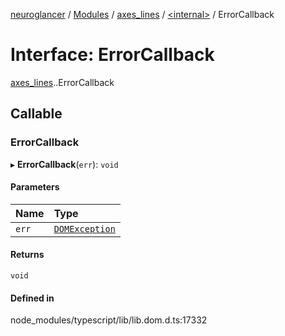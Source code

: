 [neuroglancer](../README.md) / [Modules](../modules.md) / [axes\_lines](../modules/axes_lines.md) / [<internal\>](../modules/axes_lines._internal_.md) / ErrorCallback

# Interface: ErrorCallback

[axes_lines](../modules/axes_lines.md).[<internal>](../modules/axes_lines._internal_.md).ErrorCallback

## Callable

### ErrorCallback

▸ **ErrorCallback**(`err`): `void`

#### Parameters

| Name | Type |
| :------ | :------ |
| `err` | [`DOMException`](../modules/axes_lines._internal_.md#domexception) |

#### Returns

`void`

#### Defined in

node_modules/typescript/lib/lib.dom.d.ts:17332
